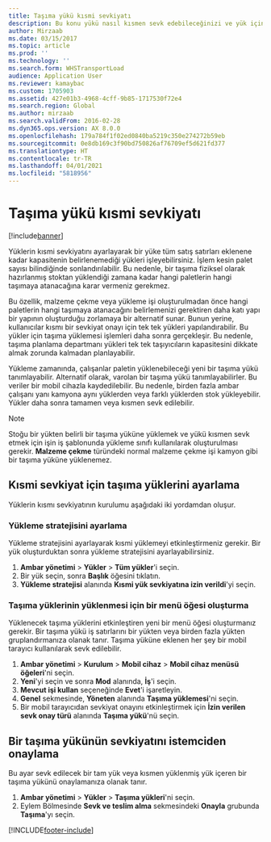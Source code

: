 ```yaml
---
title: Taşıma yükü kısmi sevkiyatı
description: Bu konu yükü nasıl kısmen sevk edebileceğinizi ve yük için kapasite planlamasını nasıl erteleyebileceğinizi açıklar.
author: Mirzaab
ms.date: 03/15/2017
ms.topic: article
ms.prod: ''
ms.technology: ''
ms.search.form: WHSTransportLoad
audience: Application User
ms.reviewer: kamaybac
ms.custom: 1705903
ms.assetid: 427e01b3-4968-4cff-9b85-1717530f72e4
ms.search.region: Global
ms.author: mirzaab
ms.search.validFrom: 2016-02-28
ms.dyn365.ops.version: AX 8.0.0
ms.openlocfilehash: 179a784f1f02ed0840ba5219c350e274272b59eb
ms.sourcegitcommit: 0e8db169c3f90bd750826af76709ef5d621fd377
ms.translationtype: HT
ms.contentlocale: tr-TR
ms.lasthandoff: 04/01/2021
ms.locfileid: "5818956"
---
```

# <a name="partial-shipment-of-a-transport-load"></a>Taşıma yükü kısmi sevkiyatı

[!include[banner](../includes/banner.md)]

Yüklerin kısmi sevkiyatını ayarlayarak bir yüke tüm satış satırları eklenene kadar kapasitenin belirlenemediği yükleri işleyebilirsiniz. İşlem kesin palet sayısı bilindiğinde sonlandırılabilir. Bu nedenle, bir taşıma fiziksel olarak hazırlanmış stoktan yüklendiği zamana kadar hangi paletlerin hangi taşımaya atanacağına karar vermeniz gerekmez.

Bu özellik, malzeme çekme veya yükleme işi oluşturulmadan önce hangi paletlerin hangi taşımaya atanacağını belirlemenizi gerektiren daha katı yapı bir yapının oluşturduğu zorlamaya bir alternatif sunar. Bunun yerine, kullanıcılar kısmı bir sevkiyat onayı için tek tek yükleri yapılandırabilir. Bu yükler için taşıma yüklemesi işlemleri daha sonra gerçekleşir. Bu nedenle, taşıma planlama departmanı yükleri tek tek taşıyıcıların kapasitesini dikkate almak zorunda kalmadan planlayabilir.

Yükleme zamanında, çalışanlar paletin yüklenebileceği yeni bir taşıma yükü tanımlayabilir. Alternatif olarak, varolan bir taşıma yükü tanımlayabilirler. Bu veriler bir mobil cihazla kaydedilebilir. Bu nedenle, birden fazla ambar çalışanı yanı kamyona aynı yüklerden veya farklı yüklerden stok yükleyebilir. Yükler daha sonra tamamen veya kısmen sevk edilebilir.

> [!NOTE] 
> Stoğu bir yükten belirli bir taşıma yüküne yüklemek ve yükü kısmen sevk etmek için işin iş şablonunda yükleme sınıfı kullanılarak oluşturulması gerekir. **Malzeme çekme** türündeki normal malzeme çekme işi kamyon gibi bir taşıma yüküne yüklenemez.

## <a name="set-up-transport-loads-for-partial-shipment"></a>Kısmi sevkiyat için taşıma yüklerini ayarlama

Yüklerin kısmı sevkiyatının kurulumu aşağıdaki iki yordamdan oluşur.

### <a name="set-the-loading-strategy"></a>Yükleme stratejisini ayarlama

Yükleme stratejisini ayarlayarak kısmi yüklemeyi etkinleştirmeniz gerekir. Bir yük oluşturduktan sonra yükleme stratejisini ayarlayabilirsiniz.

1. **Ambar yönetimi** \> **Yükler** \> **Tüm yükler**'i seçin.
2. Bir yük seçin, sonra **Başlık** öğesini tıklatın.
3. **Yükleme stratejisi** alanında **Kısmi yük sevkiyatına izin verildi**'yi seçin.

### <a name="create-a-menu-item-for-loading-of-transport-loads"></a>Taşıma yüklerinin yüklenmesi için bir menü öğesi oluşturma

Yüklenecek taşıma yüklerini etkinleştiren yeni bir menü öğesi oluşturmanız gerekir. Bir taşıma yükü iş satırlarını bir yükten veya birden fazla yükten gruplandırmanıza olanak tanır. Taşıma yüküne eklenen her şey bir mobil tarayıcı kullanılarak sevk edilebilir.

1. **Ambar yönetimi** \> **Kurulum** \> **Mobil cihaz** \> **Mobil cihaz menüsü öğeleri**'ni seçin.
2. **Yeni**'yi seçin ve sonra **Mod** alanında, **İş**'i seçin.
3. **Mevcut işi kullan** seçeneğinde **Evet**'i işaretleyin.
4. **Genel** sekmesinde, **Yöneten** alanında **Taşıma yüklemesi**'ni seçin.
5. Bir mobil tarayıcıdan sevkiyat onayını etkinleştirmek için **İzin verilen sevk onay türü** alanında **Taşıma yükü**'nü seçin.

## <a name="confirm-shipment-of-a-transport-load-from-the-client"></a>Bir taşıma yükünün sevkiyatını istemciden onaylama

Bu ayar sevk edilecek bir tam yük veya kısmen yüklenmiş yük içeren bir taşıma yükünü onaylamanıza olanak tanır.

1. **Ambar yönetimi** \> **Yükler** \> **Taşıma yükleri**'ni seçin.
2. Eylem Bölmesinde **Sevk ve teslim alma** sekmesindeki **Onayla** grubunda **Taşıma**'yı seçin.


[!INCLUDE[footer-include](../../includes/footer-banner.md)]